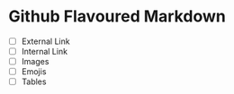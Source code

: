 # Github Flavoured Markdown
- [ ] External Link
- [ ] Internal Link
- [ ] Images
- [ ] Emojis
- [ ] Tables

